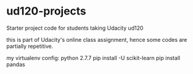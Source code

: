 ud120-projects
==============

Starter project code for students taking Udacity ud120



this is part of Udacity's online class assignment, hence some codes are partially repetitive.

my virtualenv config:
python 2.7.7
pip install -U scikit-learn
pip install pandas
